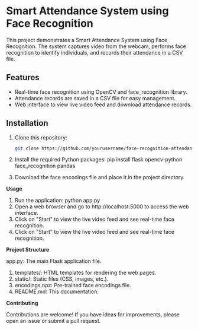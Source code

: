 # Smart Attendance System using Face Recognition

This project demonstrates a Smart Attendance System using Face Recognition. The system captures video from the webcam, performs face recognition to identify individuals, and records their attendance in a CSV file.

## Features

- Real-time face recognition using OpenCV and face_recognition library.
- Attendance records are saved in a CSV file for easy management.
- Web interface to view live video feed and download attendance records.
  
## Installation

1. Clone this repository:
   ```bash
   git clone https://github.com/yourusername/face-recognition-attendance.git

1. Install the required Python packages:
pip install flask opencv-python face_recognition pandas

2. Download the face encodings file and place it in the project directory.

**Usage**

1. Run the application:
python app.py
2. Open a web browser and go to http://localhost:5000 to access the web interface.
3. Click on "Start" to view the live video feed and see real-time face recognition.
4. Click on "Start" to view the live video feed and see real-time face recognition.

**Project Structure**

app.py: The main Flask application file.
1. templates/: HTML templates for rendering the web pages.
2. static/: Static files (CSS, images, etc.).
3. encodings.npz: Pre-trained face encodings file.
4. README.md: This documentation.

**Contributing**

Contributions are welcome! If you have ideas for improvements, please open an issue or submit a pull request.

